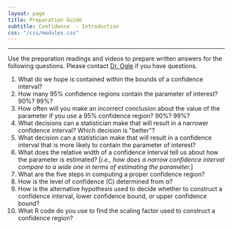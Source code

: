 ```yaml
---
layout: page
title: Preparation Guide
subtitle: Confidence  - Introduction
css: "/css/modules.css"
---
```


----

<div class="alert alert-warning">
Use the preparation readings and videos to prepare written answers for the following questions. Please contact <a href="mailto:dogle@northland.edu">Dr. Ogle</a> if you have questions.
</div>

1. What do we hope is contained within the bounds of a confidence interval?
1. How many 95% confidence regions contain the parameter of interest? 90%? 99%?
1. How often will you make an incorrect conclusion about the value of the parameter if you use a 95% confidence region? 90%? 99%?
1. What decisions can a statistician make that will result in a narrower confidence interval? Which decision is "better"?
1. What decision can a statistician make that will result in a confidence interval that is more likely to contain the parameter of interest?
1. What does the relative width of a confidence interval tell us about how the parameter is estimated? [*i.e., how does a narrow confidence interval compare to a wide one in terms of estimating the parameter.*]
1. What are the five steps in computing a proper confidence region?
1. How is the level of confidence (C) determined from &alpha;?
1. How is the alternative hypothesis used to decide whether to construct a confidence interval, lower confidence bound, or upper confidence bound?
1. What R code do you use to find the scaling factor used to construct a confidence region?
